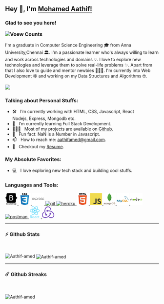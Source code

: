 ## Hey 👋, I'm [Mohamed Aathif!](https://github.com/Aathif-amed/)

<!-- [![Linkedin Badge](https://img.shields.io/badge/-LinkedIn-0e76a8?style=flat-square&logo=Linkedin&logoColor=white)](https://linkedin.com/in/Aathif-amed)
[![Website Badge](https://img.shields.io/badge/Website-3b5998?style=flat-square&logo=google-chrome&logoColor=white)](https://Aathif-amed.github.io/)
[![Twitter Badge](https://img.shields.io/badge/-Twitter-00acee?style=flat-square&logo=Twitter&logoColor=white)](https://twitter.com/Aathif-amed)
[![Instagram Badge](https://img.shields.io/badge/-Instagram-e4405f?style=flat-square&logo=Instagram&logoColor=white)](https://instagram.com/Aathif-amed/)
[![Telegram Badge](https://img.shields.io/badge/-Telegram-0088cc?style=flat-square&logo=Telegram&logoColor=white)](https://t.me/Aathif-amed) -->

### Glad to see you here! &nbsp; <p align="left"> <img src="https://komarev.com/ghpvc/?username=Aathif-amed&label=Profile%20views&color=0e75b6&style=flat" alt="Voew Counts"> </p>

I'm a graduate in Computer Science Engineering 🎓 from Anna University,Chennai 🏛. I'm a passionate learner who's always willing to learn and work across technologies and domains 💡. I love to explore new technologies and leverage them to solve real-life problems ✨. Apart from that I also love to guide and mentor newbies 👨🏻‍💻. I'm currently into Web Development 🕸️ and working on my Data Structures and Algorithms 🤓.





[![](https://gitwar.herokuapp.com/badge?username=Aathif-amed&label=Gitwar%20Profile%20Score&style=for-the-badge&color=0088cc)](https://gitwar.herokuapp.com/)



### Talking about Personal Stuffs:

- 🛠 &nbsp; I’m currently working with HTML, CSS, Javascript, React <br /> Nodejs, Express, Mongodb etc.
- 🚀 &nbsp; I’m currently learning Full Stack Development.
- 👨🏻‍💻 &nbsp; Most of my projects are available on [Github](https://github.com/Aathif-amed).
- 👾 &nbsp; Fun fact: NaN is a Number in Javascript.
- 📫 &nbsp; How to reach me: aathifamed@gmail.com.
- 📝 &nbsp; Checkout my [Resume](https://drive.google.com/file/d/1Tyb80B4JWgBuzYhJkLHuOrKuC9phmZTL/view?usp=sharing).

### My Absolute Favorites:

- 💻 &nbsp; I love exploring new tech stack and building cool stuffs.


### Languages and Tools:
<p align="left"> <a href="https://getbootstrap.com" target="_blank" rel="noreferrer"> <img src="https://raw.githubusercontent.com/devicons/devicon/master/icons/bootstrap/bootstrap-plain-wordmark.svg" alt="bootstrap" width="40" height="40"/> </a> <a href="https://www.w3schools.com/css/" target="_blank" rel="noreferrer"> <img src="https://raw.githubusercontent.com/devicons/devicon/master/icons/css3/css3-original-wordmark.svg" alt="css3" width="40" height="40"/> </a> <a href="https://expressjs.com" target="_blank" rel="noreferrer"> <img src="https://raw.githubusercontent.com/devicons/devicon/master/icons/express/express-original-wordmark.svg" alt="express" width="40" height="40"/> </a> <a href="https://git-scm.com/" target="_blank" rel="noreferrer"> <img src="https://www.vectorlogo.zone/logos/git-scm/git-scm-icon.svg" alt="git" width="40" height="40"/> </a> <a href="https://heroku.com" target="_blank" rel="noreferrer"> <img src="https://www.vectorlogo.zone/logos/heroku/heroku-icon.svg" alt="heroku" width="40" height="40"/> </a> <a href="https://www.w3.org/html/" target="_blank" rel="noreferrer"> <img src="https://raw.githubusercontent.com/devicons/devicon/master/icons/html5/html5-original-wordmark.svg" alt="html5" width="40" height="40"/> </a> <a href="https://developer.mozilla.org/en-US/docs/Web/JavaScript" target="_blank" rel="noreferrer"> <img src="https://raw.githubusercontent.com/devicons/devicon/master/icons/javascript/javascript-original.svg" alt="javascript" width="40" height="40"/> </a> <a href="https://www.mongodb.com/" target="_blank" rel="noreferrer"> <img src="https://raw.githubusercontent.com/devicons/devicon/master/icons/mongodb/mongodb-original-wordmark.svg" alt="mongodb" width="40" height="40"/> </a> <a href="https://www.mysql.com/" target="_blank" rel="noreferrer"> <img src="https://raw.githubusercontent.com/devicons/devicon/master/icons/mysql/mysql-original-wordmark.svg" alt="mysql" width="40" height="40"/> </a> <a href="https://nodejs.org" target="_blank" rel="noreferrer"> <img src="https://raw.githubusercontent.com/devicons/devicon/master/icons/nodejs/nodejs-original-wordmark.svg" alt="nodejs" width="40" height="40"/> </a> <a href="https://postman.com" target="_blank" rel="noreferrer"> <img src="https://www.vectorlogo.zone/logos/getpostman/getpostman-icon.svg" alt="postman" width="40" height="40"/> </a> <a href="https://reactjs.org/" target="_blank" rel="noreferrer"> <img src="https://raw.githubusercontent.com/devicons/devicon/master/icons/react/react-original-wordmark.svg" alt="react" width="40" height="40"/> </a> <a href="https://redux.js.org" target="_blank" rel="noreferrer"> <img src="https://raw.githubusercontent.com/devicons/devicon/master/icons/redux/redux-original.svg" alt="redux" width="40" height="40"/> </a> </p>

<hr>

### ⚡ Github Stats
<br/>
<p><img align="left" src="https://github-readme-stats.vercel.app/api?username=Aathif-amed&show_icons=true&locale=en" alt="Aathif-amed" /></p>

<p>&nbsp;<img align="center" src="https://github-readme-stats.vercel.app/api/top-langs?username=Aathif-amed&show_icons=true&locale=en&layout=compact" alt="Aathif-amed" /></p>



<hr>

###  ☄️ Github Streaks
<br/>

<p><img align="center" src="https://github-readme-streak-stats.herokuapp.com/?user=Aathif-amed&" alt="Aathif-amed" /></p>





